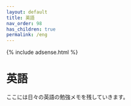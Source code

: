 ```yaml
---
layout: default
title: 英語
nav_order: 98
has_children: true
permalink: /eng
---
```


{% include adsense.html %}

# 英語

ここには日々の英語の勉強メモを残していきます。


